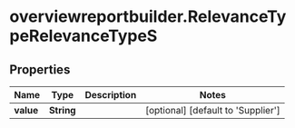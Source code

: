 # overviewreportbuilder.RelevanceTypeRelevanceTypeS

## Properties

Name | Type | Description | Notes
------------ | ------------- | ------------- | -------------
**value** | **String** |  | [optional] [default to &#39;Supplier&#39;]


